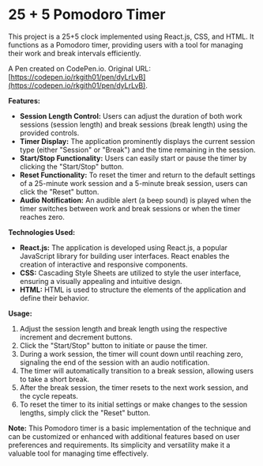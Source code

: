# **25 + 5 Pomodoro Timer**

This project is a 25+5 clock implemented using React.js, CSS, and HTML. It functions as a Pomodoro timer, providing users with a tool for managing their work and break intervals efficiently.


A Pen created on CodePen.io. Original URL: [https://codepen.io/rkgith01/pen/dyLrLvB](https://codepen.io/rkgith01/pen/dyLrLvB).



**Features:**
- **Session Length Control:** Users can adjust the duration of both work sessions (session length) and break sessions (break length) using the provided controls.
- **Timer Display:** The application prominently displays the current session type (either "Session" or "Break") and the time remaining in the session.
- **Start/Stop Functionality:** Users can easily start or pause the timer by clicking the "Start/Stop" button.
- **Reset Functionality:** To reset the timer and return to the default settings of a 25-minute work session and a 5-minute break session, users can click the "Reset" button.
- **Audio Notification:** An audible alert (a beep sound) is played when the timer switches between work and break sessions or when the timer reaches zero.

**Technologies Used:**
- **React.js:** The application is developed using React.js, a popular JavaScript library for building user interfaces. React enables the creation of interactive and responsive components.
- **CSS:** Cascading Style Sheets are utilized to style the user interface, ensuring a visually appealing and intuitive design.
- **HTML:** HTML is used to structure the elements of the application and define their behavior.

**Usage:**
1. Adjust the session length and break length using the respective increment and decrement buttons.
2. Click the "Start/Stop" button to initiate or pause the timer.
3. During a work session, the timer will count down until reaching zero, signaling the end of the session with an audio notification.
4. The timer will automatically transition to a break session, allowing users to take a short break.
5. After the break session, the timer resets to the next work session, and the cycle repeats.
6. To reset the timer to its initial settings or make changes to the session lengths, simply click the "Reset" button.

**Note:** This Pomodoro timer is a basic implementation of the technique and can be customized or enhanced with additional features based on user preferences and requirements. Its simplicity and versatility make it a valuable tool for managing time effectively.